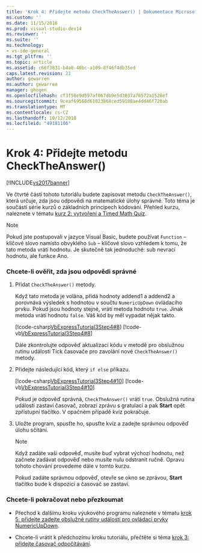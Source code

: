 ```yaml
---
title: 'Krok 4: Přidejte metodu CheckTheAnswer() | Dokumentace Microsoftu'
ms.custom: ''
ms.date: 11/15/2016
ms.prod: visual-studio-dev14
ms.reviewer: ''
ms.suite: ''
ms.technology:
- vs-ide-general
ms.tgt_pltfrm: ''
ms.topic: article
ms.assetid: c66f3831-b4a0-40bc-a109-8f46f4db35ed
caps.latest.revision: 21
author: gewarren
ms.author: gewarren
manager: ghogen
ms.openlocfilehash: cf3f58e9d597af067db9e5d3037a78572a1528ef
ms.sourcegitcommit: 9ceaf69568d61023868ced59108ae4dd46f720ab
ms.translationtype: MT
ms.contentlocale: cs-CZ
ms.lasthandoff: 10/12/2018
ms.locfileid: "49181106"
---
```

# <a name="step-4-add-the-checktheanswer-method"></a>Krok 4: Přidejte metodu CheckTheAnswer()
[!INCLUDE[vs2017banner](../includes/vs2017banner.md)]

Ve čtvrté části tohoto tutoriálu budete zapisovat metodu `CheckTheAnswer()`, která určuje, zda jsou odpovědi na matematické úlohy správné. Toto téma je součástí série kurzů o základních principech kódování. Přehled kurzu, naleznete v tématu [kurz 2: vytvoření a Timed Math Quiz](../ide/tutorial-2-create-a-timed-math-quiz.md).  
  
> [!NOTE]
>  Pokud jste postupovali v jazyce Visual Basic, budete používat `Function` – klíčové slovo namísto obvyklého `Sub` – klíčové slovo vzhledem k tomu, že tato metoda vrátí hodnotu. Je skutečně tak jednoduché: sub nevrací hodnotu, ale funkce Ano.  
  
### <a name="to-verify-whether-the-answers-are-correct"></a>Chcete-li ověřit, zda jsou odpovědi správné  
  
1.  Přidat `CheckTheAnswer()` metody.  
  
     Když tato metoda je volána, přidá hodnoty addend1 a addend2 a porovnává výsledek s hodnotou v součtu `NumericUpDown` ovládacího prvku. Pokud jsou hodnoty stejné, vrátí metoda hodnotu `true`. Jinak metoda vrátí hodnotu `false`. Váš kód by měl vypadat nějak takto.  
  
     [!code-csharp[VbExpressTutorial3Step4#8](../snippets/csharp/VS_Snippets_VBCSharp/vbexpresstutorial3step4/cs/form1.cs#8)]
     [!code-vb[VbExpressTutorial3Step4#8](../snippets/visualbasic/VS_Snippets_VBCSharp/vbexpresstutorial3step4/vb/form1.vb#8)]  
  
     Dále zkontrolujte odpověď aktualizací kódu v metodě pro obslužnou rutinu události Tick časovače pro zavolání nové `CheckTheAnswer()` metody.  
  
2.  Přidejte následující kód, který `if else` příkazu.  
  
     [!code-csharp[VbExpressTutorial3Step4#10](../snippets/csharp/VS_Snippets_VBCSharp/vbexpresstutorial3step4/cs/form1.cs#10)]
     [!code-vb[VbExpressTutorial3Step4#10](../snippets/visualbasic/VS_Snippets_VBCSharp/vbexpresstutorial3step4/vb/form1.vb#10)]  
  
     Pokud je odpověď správná, `CheckTheAnswer()` vrátí `true`. Obslužná rutina události zastaví časovač, zobrazí zprávu s gratulací a pak **Start** opět zpřístupní tlačítko. V opačném případě kvíz pokračuje.  
  
3.  Uložte program, spusťte ho, spusťte kvíz a zadejte správnou odpověď úlohu sčítání.  
  
    > [!NOTE]
    >  Když zadáte vaši odpověď, musíte buď vybrat výchozí hodnotu, než začnete zadávat odpověď nebo musíte nulu odstranit ručně. Opravu tohoto chování provedeme dále v tomto kurzu.  
  
     Pokud zadáte správnou odpověď, otevře se okno se zprávou, **Start** tlačítko bude k dispozici a časovač se zastaví.  
  
### <a name="to-continue-or-review"></a>Chcete-li pokračovat nebo přezkoumat  
  
-   Přechod k dalšímu kroku výukového programu naleznete v tématu [krok 5: přidejte zadejte obslužné rutiny událostí pro ovládací prvky NumericUpDown](../ide/step-5-add-enter-event-handlers-for-the-numericupdown-controls.md).  
  
-   Chcete-li vrátit k předchozímu kroku tutoriálu, přečtěte si téma [krok 3: přidejte časovač odpočítávání](../ide/step-3-add-a-countdown-timer.md).



